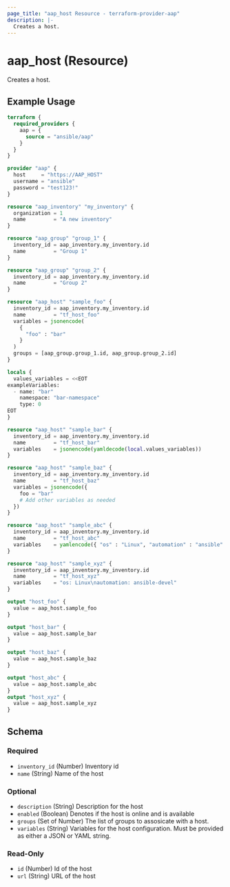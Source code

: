 ```yaml
---
page_title: "aap_host Resource - terraform-provider-aap"
description: |-
  Creates a host.
---
```


# aap_host (Resource)

Creates a host.


## Example Usage

```terraform
terraform {
  required_providers {
    aap = {
      source = "ansible/aap"
    }
  }
}

provider "aap" {
  host     = "https://AAP_HOST"
  username = "ansible"
  password = "test123!"
}

resource "aap_inventory" "my_inventory" {
  organization = 1
  name         = "A new inventory"
}

resource "aap_group" "group_1" {
  inventory_id = aap_inventory.my_inventory.id
  name         = "Group 1"
}

resource "aap_group" "group_2" {
  inventory_id = aap_inventory.my_inventory.id
  name         = "Group 2"
}

resource "aap_host" "sample_foo" {
  inventory_id = aap_inventory.my_inventory.id
  name         = "tf_host_foo"
  variables = jsonencode(
    {
      "foo" : "bar"
    }
  )
  groups = [aap_group.group_1.id, aap_group.group_2.id]
}

locals {
  values_variables = <<EOT
exampleVariables:
  - name: "bar"
    namespace: "bar-namespace"
    type: 0
EOT
}

resource "aap_host" "sample_bar" {
  inventory_id = aap_inventory.my_inventory.id
  name         = "tf_host_bar"
  variables    = jsonencode(yamldecode(local.values_variables))
}

resource "aap_host" "sample_baz" {
  inventory_id = aap_inventory.my_inventory.id
  name         = "tf_host_baz"
  variables = jsonencode({
    foo = "bar"
    # Add other variables as needed
  })
}

resource "aap_host" "sample_abc" {
  inventory_id = aap_inventory.my_inventory.id
  name         = "tf_host_abc"
  variables    = yamlencode({ "os" : "Linux", "automation" : "ansible" })
}

resource "aap_host" "sample_xyz" {
  inventory_id = aap_inventory.my_inventory.id
  name         = "tf_host_xyz"
  variables    = "os: Linux\nautomation: ansible-devel"
}

output "host_foo" {
  value = aap_host.sample_foo
}

output "host_bar" {
  value = aap_host.sample_bar
}

output "host_baz" {
  value = aap_host.sample_baz
}

output "host_abc" {
  value = aap_host.sample_abc
}
output "host_xyz" {
  value = aap_host.sample_xyz
}
```


<!-- schema generated by tfplugindocs -->
## Schema

### Required

- `inventory_id` (Number) Inventory id
- `name` (String) Name of the host

### Optional

- `description` (String) Description for the host
- `enabled` (Boolean) Denotes if the host is online and is available
- `groups` (Set of Number) The list of groups to assosicate with a host.
- `variables` (String) Variables for the host configuration. Must be provided as either a JSON or YAML string.

### Read-Only

- `id` (Number) Id of the host
- `url` (String) URL of the host
